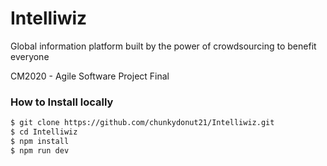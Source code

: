 # Intelliwiz

Global information platform built by the power of crowdsourcing to benefit everyone

CM2020 - Agile Software Project Final

### How to Install locally

```sh
$ git clone https://github.com/chunkydonut21/Intelliwiz.git
$ cd Intelliwiz
$ npm install
$ npm run dev
```
